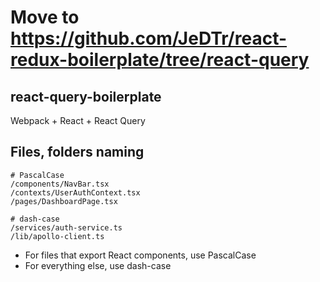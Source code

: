 # Move to https://github.com/JeDTr/react-redux-boilerplate/tree/react-query

## react-query-boilerplate

Webpack + React + React Query

## Files, folders naming

```
# PascalCase
/components/NavBar.tsx
/contexts/UserAuthContext.tsx
/pages/DashboardPage.tsx

# dash-case
/services/auth-service.ts
/lib/apollo-client.ts
```

- For files that export React components, use PascalCase
- For everything else, use dash-case
